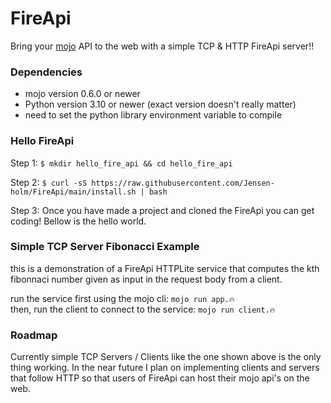 # FireApi

Bring your [mojo](https://www.modular.com/max/mojo) API to the web with a simple TCP & HTTP FireApi server!!

### Dependencies
 - mojo version 0.6.0 or newer
 - Python version 3.10 or newer (exact version doesn't really matter)
 - need to set the python library environment variable to compile

### Hello FireApi
Step 1: `$ mkdir hello_fire_api && cd hello_fire_api` <br>

Step 2: `$ curl -sS https://raw.githubusercontent.com/Jensen-holm/FireApi/main/install.sh | bash`

Step 3: Once you have made a project and cloned the FireApi you can get coding! Bellow is the hello world.

### Simple TCP Server Fibonacci Example

this is a demonstration of a FireApi HTTPLite service that computes the kth fibonnaci number given as input in the request body from a client.

run the service first using the mojo cli: `mojo run app.🔥` <br>
then, run the client to connect to the service: `mojo run client.🔥` <br>

### Roadmap

Currently simple TCP Servers / Clients like the one shown above is the only thing working. In the near future I plan on implementing clients and servers that follow HTTP so that users of FireApi can host their mojo api's on the web.

